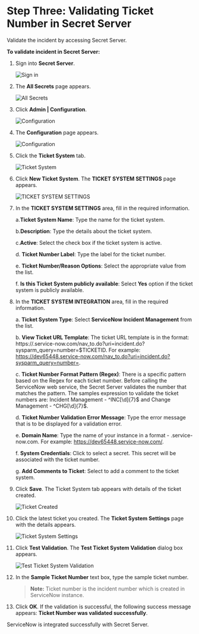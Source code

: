 [title]: # (Validating Ticket Number in Secret Server)
[tags]: # (steps)
[priority]: # (203)
# Step Three: Validating Ticket Number in Secret Server

Validate the incident by accessing Secret Server.

__To validate incident in Secret Server:__

1. Sign into __Secret Server__.

   ![Sign in](images/12.png)
1. The __All Secrets__ page appears.

   ![All Secrets](images/13.png)
1. Click __Admin | Configuration__.

   ![Configuration](images/14.png)
1. The __Configuration__ page appears.

   ![Configuration](images/15.png)
1. Click the __Ticket System__ tab.

   ![Ticket System](images/16.png)
1. Click __New Ticket System__. The __TICKET SYSTEM SETTINGS__ page appears.

   ![TICKET SYSTEM SETTINGS](images/17.png)
1. In the __TICKET SYSTEM SETTINGS__ area, fill in the required information.

   a.__Ticket System Name__: Type the name for the ticket system.

   b.__Description__: Type the details about the ticket system.

   c.__Active__: Select the check box if the ticket system is active.

   d. __Ticket Number Label__: Type the label for the ticket number.

   e. __Ticket Number/Reason Options__: Select the appropriate value from the list.

   f. __Is this Ticket System publicly available__: Select __Yes__ option if the ticket system is publicly available.

1. In the __TICKET SYSTEM INTEGRATION__ area, fill in the required information.

   a. __Ticket System Type__: Select __ServiceNow Incident Management__ from the list.

   b. __View Ticket URL Template__: The ticket URL template is in the format: https://<instance name>.service-now.com/nav_to.do?uri=incident.do?sysparm_query=number=$TICKETID. For example:  https://dev65448.service-now.com/nav_to.do?uri=incident.do?sysparm_query=number=.

   c. __Ticket Number Format Pattern (Regex)__: There is a specific pattern based on the Regex for each ticket number. Before calling the ServiceNow web service, the Secret Server validates the number that matches the pattern. The samples expression to validate the ticket numbers are: Incident Management - ^INC[\d]{7}$ and Change Management - ^CHG[\d]{7}$.

   d. __Ticket Number Validation Error Message__: Type the error message that is to be displayed for a validation error.

   e. __Domain Name__: Type the name of your instance in a format - <instance name>.service-now.com. For example: https://dev65448.service-now.com/.

   f. __System Credentials__: Click to select a secret. This secret will be associated with the ticket number.

   g. __Add Comments to Ticket__: Select to add a comment to the ticket system.

1. Click __Save__. The Ticket System tab appears with details of the ticket created.

   ![Ticket Created](images/18.png)
1. Click the latest ticket you created. The __Ticket System Settings__ page with the details appears.

   ![Ticket System Settings](images/19.png)
1. Click __Test Validation__. The __Test Ticket System Validation__ dialog box appears.

   ![Test Ticket System Validation](images/20.png)
1. In the __Sample Ticket Number__ text box, type the sample ticket number.

   >**Note:** Ticket number is the incident number which is created in ServiceNow instance.

1. Click __OK__. If the validation is successful, the following success message appears: __Ticket Number was validated successfully__.

ServiceNow is integrated successfully with Secret Server.
